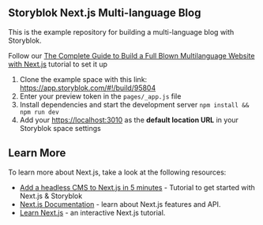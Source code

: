 ## Storyblok Next.js Multi-language Blog

This is the example repository for building a multi-language blog with Storyblok.

Follow our [The Complete Guide to Build a Full Blown Multilanguage Website with Next.js](https://www.storyblok.com/tp/nextjs-headless-cms-ultimate-tutorial) tutorial to set it up

1. Clone the example space with this link: <https://app.storyblok.com/#!/build/95804>
2. Enter your preview token in the `pages/_app.js` file
3. Install dependencies and start the development server `npm install && npm run dev`
4. Add your [https://localhost:3010](https://localhost:3010) as the **default location URL** in your Storyblok space settings

## Learn More

To learn more about Next.js, take a look at the following resources:

- [Add a headless CMS to Next.js in 5 minutes](https://www.storyblok.com/tp/add-a-headless-cms-to-next-js-in-5-minutes) - Tutorial to get started with Next.js & Storyblok
- [Next.js Documentation](https://nextjs.org/docs) - learn about Next.js features and API.
- [Learn Next.js](https://nextjs.org/learn) - an interactive Next.js tutorial.
